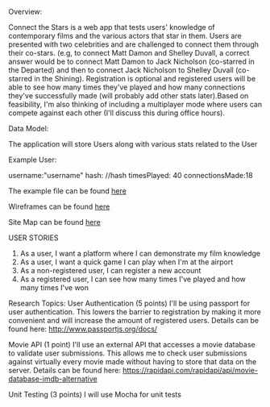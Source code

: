 Overview:

Connect the Stars is a web app that tests users' knowledge of contemporary films and the various actors that star in them. Users are presented with two celebrities and are challenged to connect them through their co-stars. (e.g, to connect Matt Damon and Shelley Duvall, a correct answer would be to connect Matt Damon to Jack Nicholson (co-starred in the Departed) and then to connect Jack Nicholson to Shelley Duvall (co-starred in the Shining). Registration is optional and registered users will be able to see how many times they've played and how many connections they've successfully made (will probably add other stats later).Based on feasibility, I'm also thinking of including a multiplayer mode where users can compete against each other (I'll discuss this during office hours).


Data Model:

The application will store Users along with various stats related to the User

Example User:

username:"username"
hash: //hash
timesPlayed: 40
connectionsMade:18


The example file can be found [here](db.js)

Wireframes can be found [here](Documentation)

Site Map can be found [here](PageLayout.docx)


USER STORIES
1. As a user, I want a platform where I can demonstrate my film knowledge
2. As a user, I want a quick game I can play when I'm at the airport
3. As a non-registered user, I can register a new account
4. As a registered user, I can see how many times I've played and how many times I've won

Research Topics:
User Authentication (5 points)
I'll be using passport for user authentication. This lowers the barrier to registration by making it more convenient and will increase the amount of registered users. Details can be found here: http://www.passportjs.org/docs/

Movie API (1 point)
I'll use an external API that accesses a movie database to validate user submissions. This allows me to check user submissions against virtually every movie made without having to store that data on the server. Details can be found here: https://rapidapi.com/rapidapi/api/movie-database-imdb-alternative

Unit Testing (3 points)
I will use Mocha for unit tests